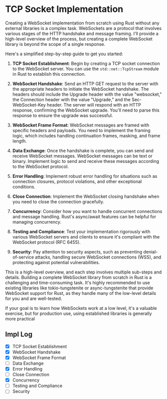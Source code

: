 # TCP Socket Implementation

Creating a WebSocket implementation from scratch using Rust without any external libraries is a complex task. WebSockets are a protocol that involves various stages of the HTTP handshake and message framing. I'll provide a high-level overview of the process, but creating a complete WebSocket library is beyond the scope of a single response.

Here's a simplified step-by-step guide to get you started:

1. **TCP Socket Establishment**: Begin by creating a TCP socket connection to the WebSocket server. You can use the `std::net::TcpStream` module in Rust to establish this connection.

2. **WebSocket Handshake**: Send an HTTP GET request to the server with the appropriate headers to initiate the WebSocket handshake. The headers should include the Upgrade header with the value "websocket," the Connection header with the value "Upgrade," and the Sec-WebSocket-Key header.
The server will respond with an HTTP response, confirming the WebSocket upgrade. You'll need to parse this response to ensure the upgrade was successful.

3. **WebSocket Frame Format**: WebSocket messages are framed with specific headers and payloads. You need to implement the framing logic, which includes handling continuation frames, masking, and frame length.

4. **Data Exchange**: Once the handshake is complete, you can send and receive WebSocket messages. WebSocket messages can be text or binary. Implement logic to send and receive these messages according to the WebSocket protocol.

5. **Error Handling**: Implement robust error handling for situations such as connection closures, protocol violations, and other exceptional conditions.

6. **Close Connection**: Implement the WebSocket closing handshake when you need to close the connection gracefully.

7. **Concurrency**: Consider how you want to handle concurrent connections and message handling. Rust's async/await features can be helpful for managing concurrency.

8. **Testing and Compliance**: Test your implementation rigorously with various WebSocket servers and clients to ensure it's compliant with the WebSocket protocol (RFC 6455).

9. **Security**: Pay attention to security aspects, such as preventing denial-of-service attacks, handling secure WebSocket connections (WSS), and protecting against potential vulnerabilities.

This is a high-level overview, and each step involves multiple sub-steps and details. Building a complete WebSocket library from scratch in Rust is a challenging and time-consuming task. It's highly recommended to use existing libraries like tokio-tungstenite or async-tungstenite that provide WebSocket support for Rust, as they handle many of the low-level details for you and are well-tested.

If your goal is to learn how WebSockets work at a low level, it's a valuable exercise, but for production use, using established libraries is generally more practical

## Impl Log

- [x] TCP Socket Establishment
- [x] WebSocket Handshake
- [x] WebSocket Frame Format
- [ ] Data Exchange
- [x] Error Handling
- [ ] Close Connection
- [x] Concurrency
- [ ] Testing and Compliance
- [ ] Security
